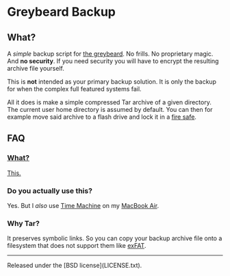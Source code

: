 # Greybeard Backup

## What?

A _simple_ backup script for
[the greybeard](http://pastebin.com/kMZ4hDf2 "Greybeard defined").
No frills. No proprietary magic. And **no security**. If you need security you
will have to encrypt the resulting archive file yourself.

This is **not** intended as your primary backup solution. It is only the
backup for when the complex full featured systems fail.

All it does is make a simple compressed Tar archive of a given directory. The
current user home directory is assumed by default. You can then for example
move said archive to a flash drive and lock it in a
[fire safe](https://en.wikipedia.org/wiki/Safe#Fire-resistant_safes).

## FAQ

### [What?](#what?)

[This.](#what?)

### Do you actually use this?

Yes. But I *also* use
<a href="https://en.wikipedia.org/wiki/Time_Machine_(macOS)">Time Machine</a>
on my
[MacBook Air](http://www.apple.com/macbook-air).

### Why Tar?

It preserves symbolic links. So you can copy your backup archive file onto a
filesystem that does not support them like
[exFAT](https://en.wikipedia.org/wiki/ExFAT).

<hr>
Released under the [BSD license](LICENSE.txt).

